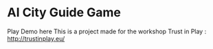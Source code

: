 # AI City Guide Game 

Play Demo here 
This is a project made for the workshop Trust in Play : http://trustinplay.eu/

